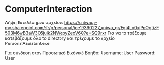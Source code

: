 # ComputerInteraction

Λήψη Εκτελέσημου αρχείου:
https://uniwagr-my.sharepoint.com/:f:/g/personal/ice19390227_uniwa_gr/Egi4Lx0xjPpOgtizF503M6wB3aW3O5julk2NWqpyZeoV6Q?e=SQ9nxr
Για να το τρέξουμε κατεβάζουμε όλο το directory και τρέχουμε το αρχείο PersonalAssistant.exe

Για σύνδεση στον Προσωπικό Εικόνικό Βοηθό:
Username: User
Password: User
